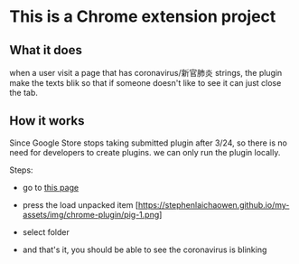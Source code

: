 # This is a Chrome extension project

## What it does
when a user visit a page that has coronavirus/新官肺炎 strings, the plugin make the texts blik so that if someone doesn't like to see it can just close the tab.

## How it works
Since Google Store stops taking submitted plugin after 3/24, so there is no need for developers to create plugins. we can only run the plugin locally.

Steps:
- go to [this page](chrome://extensions/)
- press the load unpacked item
[https://stephenlaichaowen.github.io/my-assets/img/chrome-plugin/pig-1.png]

- select folder

- and that's it, you should be able to see the coronavirus is blinking

